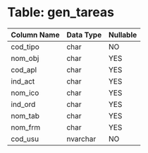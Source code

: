 # Table: gen_tareas

| Column Name | Data Type | Nullable |
|-------------|-----------|----------|
| cod_tipo | char | NO |
| nom_obj | char | YES |
| cod_apl | char | YES |
| ind_act | char | YES |
| nom_ico | char | YES |
| ind_ord | char | YES |
| nom_tab | char | YES |
| nom_frm | char | YES |
| cod_usu | nvarchar | NO |

